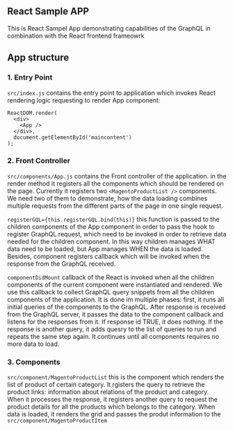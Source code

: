 ## React Sample APP

This is React Sampel App demonstrating capabilities of the GraphQL in combination with the React frontend frameowrk

## App structure

### 1. Entry Point 

`src/index.js` contains the entry point to application which invokes React rendering logic requesting to render App component:

```
ReactDOM.render(
  <div>
    <App />
  </div>,
  document.getElementById('maincontent')
);
```

### 2. Front Controller 

`src/components/App.js` contains the Front controller of the application. in the render method it registers all the components which should be rendered on the page. Currently it registers two `<MagentoProductList />` components. We need two of them to demonstrate, how the data loading combines multiple requests from the different parts of the page in one single request.

`registerGQL={this.registerGQL.bind(this)}` this function is passed to the children components of the App component in order to pass the hook to register GraphQL request, which need to be invoked in order to retrieve data needed for the children component. In this way children manages WHAT data need to be loaded, but App manages WHEN the data is loaded. Besides, component registers callback which will be invoked when the response from the GraphQL received.

`componentDidMount` callback of the React is invoked when all the children components of the current component were instantiated and rendered. We use this callback to collect GraphQL query snippets from all the children components of the application. It is done im multiple phases: first, it runs all initial queries of the components to the GraphQL. After response is received from the GraphQL server, it passes the data to the component callback and listens for the responses from it. If response id TRUE, it does nothing. If the response is another query, it adds quesry to the list of queries to run and repeats the same step again. It continues until all components requires no more data to load.

### 3. Components

`src/component/MagentoProductList` this is the component which renders the list of product of certain category. It rgisters the query to retrieve the product links: information about relations of the product and category. When it processes the response, it registers another query to request the product details for all the products which belongs to the category. When data is loaded, it renders the grid and passes the produt information to the `src/component/MagentoProductItem`




